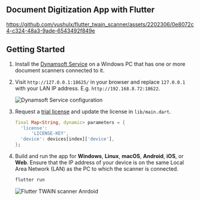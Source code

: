## Document Digitization App with Flutter 

https://github.com/yushulx/flutter_twain_scanner/assets/2202306/0e8072c4-c324-48a3-9ade-6543492f849e

## Getting Started
1. Install the [Dynamsoft Service](https://www.dynamsoft.com/codepool/downloads/DynamsoftServiceSetup.msi) on a Windows PC that has one or more document scanners connected to it.
2. Visit `http://127.0.0.1:18625/` in your browser and replace `127.0.0.1` with your LAN IP address. E.g. `http://192.168.8.72:18622`.
    
    ![Dynamsoft Service configuration](https://www.dynamsoft.com/codepool/img/2023/09/dynamsoft-service-ip-configuration.png)

3. Request a [trial license](https://www.dynamsoft.com/customer/license/trialLicense?product=dwt&source=flutter) and update the license in `lib/main.dart`.
    
    ```dart
    final Map<String, dynamic> parameters = {
      'license':
          'LICENSE-KEY',
      'device': devices[index]['device'],
    };
    ```
4. Build and run the app for **Windows**, **Linux**, **macOS**, **Android**, **iOS**, or **Web**. Ensure that the IP address of your device is on the same Local Area Network (LAN) as the PC to which the scanner is connected.
    
    ```dart
    flutter run
    ```
    
    ![Flutter TWAIN scanner Anrdoid](https://www.dynamsoft.com/codepool/img/2023/09/flutter-twain-scanner-android.jpg)